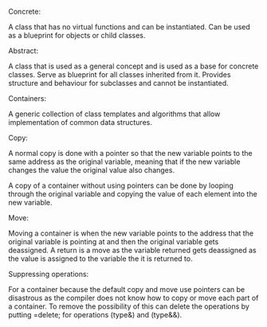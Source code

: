 Concrete:

A class that has no virtual functions and can be instantiated. Can be used as a blueprint for objects or child classes.

Abstract:

A class that is used as a general concept and is used as a base for concrete classes. Serve as blueprint for all classes inherited from it. Provides structure and behaviour for subclasses and cannot be instantiated.

Containers:

A generic collection of class templates and algorithms that allow implementation of common data structures.

Copy:

A normal copy is done with a pointer so that the new variable points to the same address as the original variable, meaning that if the new variable changes the value the original value also changes.

A copy of a container without using pointers can be done by looping through the original variable and copying the value of each element into the new variable.

Move:

Moving a container is when the new variable points to the address that the original variable is pointing at and then the original variable gets deassigned. A return is a move as the variable returned gets deassigned as the value is assigned to the variable the it is returned to.

Suppressing operations:

For a container because the default copy and move use pointers can be disastrous as the compiler does not know how to copy or move each part of a container. To remove the possibility of this can delete the operations by putting =delete; for operations (type&) and (type&&).